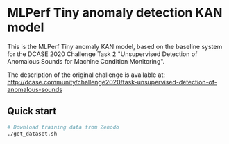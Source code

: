 # MLPerf Tiny anomaly detection KAN model

This is the MLPerf Tiny anomaly KAN model, based on the baseline system for the
DCASE 2020 Challenge Task 2 "Unsupervised Detection of Anomalous Sounds for Machine Condition Monitoring". 

The description of the original challenge is available at:
http://dcase.community/challenge2020/task-unsupervised-detection-of-anomalous-sounds

## Quick start


``` Bash
# Download training data from Zenodo
./get_dataset.sh
```